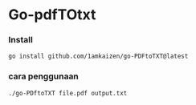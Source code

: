 # Go-pdfTOtxt

### Install
```
go install github.com/1amkaizen/go-PDFtoTXT@latest
```

### cara penggunaan 
```
./go-PDftoTXT file.pdf output.txt
```
